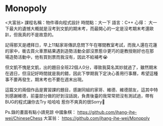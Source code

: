 # Monopoly

<大富翁>
課程名稱：物件導向程式設計
時間點：大一下
語言：C++
心得：
大一下最大的遺憾大概就是沒考到文凱的期末考，而最開心的一定是沒考期末考還歐趴，但我真的不是故意的。

記得那天是禮拜日，早上11點家哥傳訊息問下午在哪間教室考試，而我人還在花蓮的家中，衝去買火車票結果遇到造勢活動全部沒票惹😢更巧的是教授剛好也在那場造勢活動中，他有買到票而我沒有，因此不給補考😭

但文凱不愧是文凱，出的題目全班22個人0分，導致我莫名其妙就過了，雖然期末在週日，但沒記好時間就是我的錯，因此下學期我下定決心善用行事曆，希望這種事不要再發生，期末考也不要在週末出現。

這篇文的兩個作品是實習課的題目，感謝同組的家哥、維德、維德朋友，這其中特別感謝維德，前臺部分做的好到沒話說，負責後臺的我常常把沒有測試過，帶有BUG的程式讓你去Try 哈哈哈
惹你不爽真的很Sorry🤣

Ps.錄的畫面有點小請見諒
中國象棋：
https://github.com/jhang-jhe-wei/ChineseChess
大富翁：
https://github.com/jhang-jhe-wei/Monopoly
